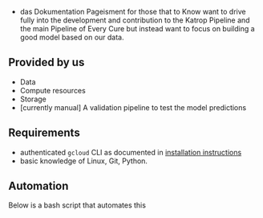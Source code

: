 - das Dokumentation Pageisment for those that to Know want to drive fully into the
development and contribution to the Katrop Pipeline and the main Pipeline of Every Cure
but instead want to focus on building a good model based on our data. 

## Provided by us
- Data
- Compute resources
- Storage
- [currently manual] A validation pipeline to test the model predictions 

## Requirements

- authenticated `gcloud` CLI as documented in [installation instructions](../onboarding/installation.md)
- basic knowledge of Linux, Git, Python.



## Automation

Below is a bash script that automates this

```bash

```